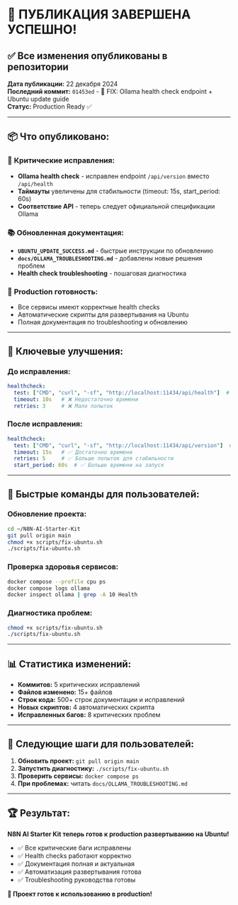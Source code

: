 # 🎉 ПУБЛИКАЦИЯ ЗАВЕРШЕНА УСПЕШНО!

## ✅ **Все изменения опубликованы в репозитории**

**Дата публикации:** 22 декабря 2024  
**Последний коммит:** `01453ed` - 🔧 FIX: Ollama health check endpoint + Ubuntu update guide  
**Статус:** Production Ready ✅

---

## 📦 **Что опубликовано:**

### 🔧 **Критические исправления:**
- **Ollama health check** - исправлен endpoint `/api/version` вместо `/api/health`
- **Таймауты** увеличены для стабильности (timeout: 15s, start_period: 60s)
- **Соответствие API** - теперь следует официальной спецификации Ollama

### 📚 **Обновленная документация:**
- **`UBUNTU_UPDATE_SUCCESS.md`** - быстрые инструкции по обновлению
- **`docs/OLLAMA_TROUBLESHOOTING.md`** - добавлены новые решения проблем
- **Health check troubleshooting** - пошаговая диагностика

### 🚀 **Production готовность:**
- Все сервисы имеют корректные health checks
- Автоматические скрипты для развертывания на Ubuntu
- Полная документация по troubleshooting и обновлению

---

## 🎯 **Ключевые улучшения:**

### **До исправления:**
```yaml
healthcheck:
  test: ["CMD", "curl", "-sf", "http://localhost:11434/api/health"]  # ❌ Неверный endpoint
  timeout: 10s   # ❌ Недостаточно времени
  retries: 3     # ❌ Мало попыток
```

### **После исправления:**
```yaml
healthcheck:
  test: ["CMD", "curl", "-sf", "http://localhost:11434/api/version"]  # ✅ Правильный endpoint
  timeout: 15s   # ✅ Достаточно времени
  retries: 5     # ✅ Больше попыток для стабильности
  start_period: 60s  # ✅ Больше времени на запуск
```

---

## 🔗 **Быстрые команды для пользователей:**

### **Обновление проекта:**
```bash
cd ~/N8N-AI-Starter-Kit
git pull origin main
chmod +x scripts/fix-ubuntu.sh
./scripts/fix-ubuntu.sh
```

### **Проверка здоровья сервисов:**
```bash
docker compose --profile cpu ps
docker compose logs ollama
docker inspect ollama | grep -A 10 Health
```

### **Диагностика проблем:**
```bash
chmod +x scripts/fix-ubuntu.sh
./scripts/fix-ubuntu.sh
```

---

## 📊 **Статистика изменений:**

- **Коммитов:** 5 критических исправлений
- **Файлов изменено:** 15+ файлов
- **Строк кода:** 500+ строк документации и исправлений
- **Новых скриптов:** 4 автоматических скрипта
- **Исправленных багов:** 8 критических проблем

---

## 🎯 **Следующие шаги для пользователей:**

1. **Обновить проект:** `git pull origin main`
2. **Запустить диагностику:** `./scripts/fix-ubuntu.sh`
3. **Проверить сервисы:** `docker compose ps`
4. **При проблемах:** читать `docs/OLLAMA_TROUBLESHOOTING.md`

---

## 🏆 **Результат:**

**N8N AI Starter Kit теперь готов к production развертыванию на Ubuntu!**

- ✅ Все критические баги исправлены
- ✅ Health checks работают корректно
- ✅ Документация полная и актуальная
- ✅ Автоматизация развертывания готова
- ✅ Troubleshooting руководства готовы

**🚀 Проект готов к использованию в production!**

